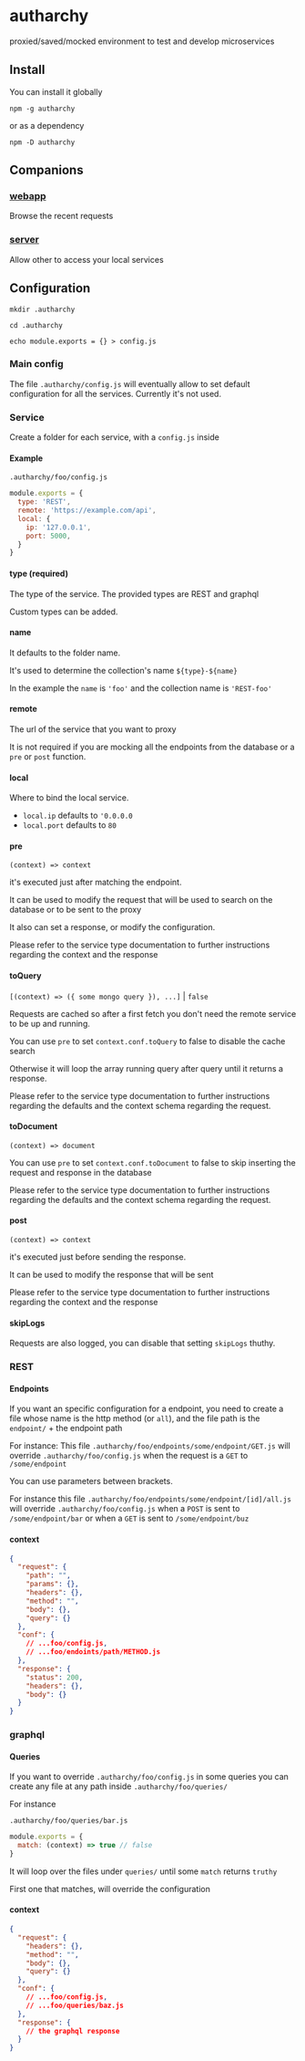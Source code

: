 # autharchy

proxied/saved/mocked environment to test and develop microservices 

## Install

You can install it globally
```
npm -g autharchy
```

or as a dependency
```
npm -D autharchy
```

## Companions

### [webapp](https://github.com/hacknlove/autharchy-webapp)
Browse the recent requests 

### [server](https://github.com/hacknlove/autharchy-server)
Allow other to access your local services 
## Configuration

```
mkdir .autharchy

cd .autharchy

echo module.exports = {} > config.js
```

### Main config
The file `.autharchy/config.js` will eventually allow to set default configuration for all the services. Currently it's not used.
### Service

Create a folder for each service, with a `config.js` inside

#### Example

`.autharchy/foo/config.js`
```js
module.exports = {
  type: 'REST',
  remote: 'https://example.com/api',
  local: {
    ip: '127.0.0.1',
    port: 5000,
  }
}
```
#### type (required)
The type of the service. The provided types are REST and graphql

Custom types can be added.

#### name
It defaults to the folder name.

It's used to determine the collection's name `${type}-${name}`

In the example the `name` is `'foo'` and the collection name is `'REST-foo'` 

#### remote
The url of the service that you want to proxy

It is not required if you are mocking all the endpoints from the database or a `pre` or `post` function. 

#### local
Where to bind the local service.
* `local.ip` defaults to `'0.0.0.0`
* `local.port` defaults to `80` 

#### pre
`(context) => context`

it's executed just after matching the endpoint.

It can be used to modify the request that will be used to search on the database or to be sent to the proxy

It also can set a response, or modify the configuration.

Please refer to the service type documentation to further instructions regarding the context and the response

#### toQuery
`[(context) => ({ some mongo query }), ...]` | `false`

Requests are cached so after a first fetch you don't need the remote service to be up and running.

You can use `pre` to set `context.conf.toQuery` to false to disable the cache search

Otherwise it will loop the array running query after query until it returns a response.

Please refer to the service type documentation to further instructions regarding the defaults and the context schema regarding the request.

#### toDocument
`(context) => document`

You can use `pre` to set `context.conf.toDocument` to false to skip inserting the request and response in the database

Please refer to the service type documentation to further instructions regarding the defaults and the context schema regarding the request.

#### post
`(context) => context`

it's executed just before sending the response.

It can be used to modify the response that will be sent

Please refer to the service type documentation to further instructions regarding the context and the response

#### skipLogs

Requests are also logged, you can disable that setting `skipLogs` thuthy.

### REST

#### Endpoints

If you want an specific configuration for a endpoint, you need to create a file whose name is the http method (or `all`), and the file path is the `endpoint/` + the endpoint path

For instance: This file `.autharchy/foo/endpoints/some/endpoint/GET.js` will override `.autharchy/foo/config.js` when the request is a `GET` to `/some/endpoint` 

You can use parameters between brackets.

For instance this file `.autharchy/foo/endpoints/some/endpoint/[id]/all.js` will override `.autharchy/foo/config.js` when a `POST` is sent to `/some/endpoint/bar` or when a `GET` is sent to `/some/endpoint/buz`


#### context

```json
{
  "request": {
    "path": "",
    "params": {},
    "headers": {},
    "method": "",
    "body": {},
    "query": {}
  },
  "conf": {
    // ...foo/config.js,
    // ...foo/endoints/path/METHOD.js 
  },
  "response": {
    "status": 200,
    "headers": {},
    "body": {}
  }
}
```

### graphql

#### Queries

If you want to override `.autharchy/foo/config.js` in some queries you can create any file at any path inside `.autharchy/foo/queries/`

For instance

`.autharchy/foo/queries/bar.js`
```js
module.exports = {
  match: (context) => true // false 
}
```

It will loop over the files under `queries/` until some `match` returns `truthy`

First one that matches, will override the configuration

#### context
```json
{
  "request": {
    "headers": {},
    "method": "",
    "body": {},
    "query": {}
  },
  "conf": {
    // ...foo/config.js,
    // ...foo/queries/baz.js 
  },
  "response": {
    // the graphql response
  }
}
```